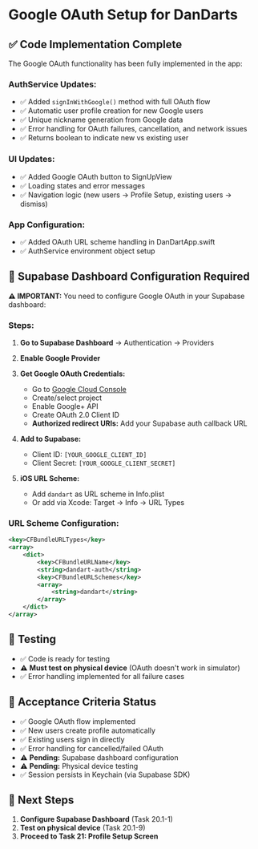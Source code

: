 # Google OAuth Setup for DanDarts

## ✅ Code Implementation Complete

The Google OAuth functionality has been fully implemented in the app:

### AuthService Updates:
- ✅ Added `signInWithGoogle()` method with full OAuth flow
- ✅ Automatic user profile creation for new Google users
- ✅ Unique nickname generation from Google data
- ✅ Error handling for OAuth failures, cancellation, and network issues
- ✅ Returns boolean to indicate new vs existing user

### UI Updates:
- ✅ Added Google OAuth button to SignUpView
- ✅ Loading states and error messages
- ✅ Navigation logic (new users → Profile Setup, existing users → dismiss)

### App Configuration:
- ✅ Added OAuth URL scheme handling in DanDartApp.swift
- ✅ AuthService environment object setup

## 🔧 Supabase Dashboard Configuration Required

**⚠️ IMPORTANT:** You need to configure Google OAuth in your Supabase dashboard:

### Steps:
1. **Go to Supabase Dashboard** → Authentication → Providers
2. **Enable Google Provider**
3. **Get Google OAuth Credentials:**
   - Go to [Google Cloud Console](https://console.cloud.google.com/)
   - Create/select project
   - Enable Google+ API
   - Create OAuth 2.0 Client ID
   - **Authorized redirect URIs:** Add your Supabase auth callback URL
   
4. **Add to Supabase:**
   - Client ID: `[YOUR_GOOGLE_CLIENT_ID]`
   - Client Secret: `[YOUR_GOOGLE_CLIENT_SECRET]`

5. **iOS URL Scheme:**
   - Add `dandart` as URL scheme in Info.plist
   - Or add via Xcode: Target → Info → URL Types

### URL Scheme Configuration:
```xml
<key>CFBundleURLTypes</key>
<array>
    <dict>
        <key>CFBundleURLName</key>
        <string>dandart-auth</string>
        <key>CFBundleURLSchemes</key>
        <array>
            <string>dandart</string>
        </array>
    </dict>
</array>
```

## 🧪 Testing

- ✅ Code is ready for testing
- ⚠️ **Must test on physical device** (OAuth doesn't work in simulator)
- ✅ Error handling implemented for all failure cases

## 🎯 Acceptance Criteria Status

- ✅ Google OAuth flow implemented
- ✅ New users create profile automatically  
- ✅ Existing users sign in directly
- ✅ Error handling for cancelled/failed OAuth
- ⚠️ **Pending:** Supabase dashboard configuration
- ⚠️ **Pending:** Physical device testing
- ✅ Session persists in Keychain (via Supabase SDK)

## 🔄 Next Steps

1. **Configure Supabase Dashboard** (Task 20.1-1)
2. **Test on physical device** (Task 20.1-9)
3. **Proceed to Task 21: Profile Setup Screen**
